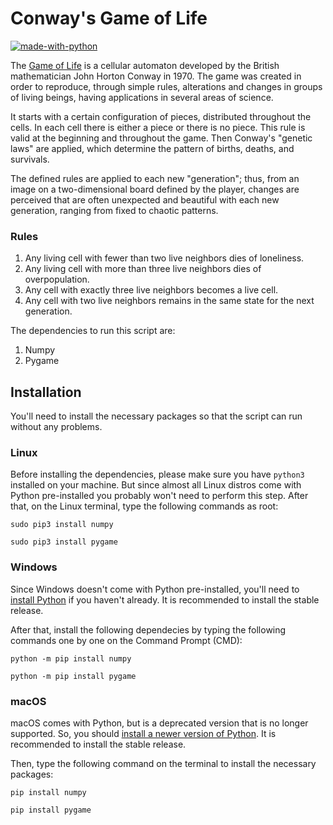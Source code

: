 # Conway's Game of Life

[![made-with-python](https://img.shields.io/badge/Made%20with-Python-1f425f.svg)](https://www.python.org/)

The [Game of Life](https://en.wikipedia.org/wiki/Conway%27s_Game_of_Life) is a cellular automaton developed by the British mathematician John Horton Conway in 1970. The game was created in order to reproduce, through simple rules, alterations and changes in groups of living beings, having applications in several areas of science.

It starts with a certain configuration of pieces, distributed throughout the cells. In each cell there is either a piece or there is no piece. This rule is valid at the beginning and throughout the game. Then Conway's "genetic laws" are applied, which determine the pattern of births, deaths, and survivals.

The defined rules are applied to each new "generation"; thus, from an image on a two-dimensional board defined by the player, changes are perceived that are often unexpected and beautiful with each new generation, ranging from fixed to chaotic patterns.

### Rules
1. Any living cell with fewer than two live neighbors dies of loneliness.
2. Any living cell with more than three live neighbors dies of overpopulation.
3. Any cell with exactly three live neighbors becomes a live cell.
4. Any cell with two live neighbors remains in the same state for the next generation.

The dependencies to run this script are:

1. Numpy
2. Pygame

## Installation

You'll need to install the necessary packages so that the script can run without any problems.

### Linux

Before installing the dependencies, please make sure you have `python3` installed on your machine. But since almost all Linux distros come with Python pre-installed you probably won't need to perform this step. After that, on the Linux terminal, type the following commands as root:

```
sudo pip3 install numpy

sudo pip3 install pygame
```

### Windows

Since Windows doesn't come with Python pre-installed, you'll need to [install Python](https://www.python.org/downloads/windows/) if you haven't already. It is recommended to install the stable release. 

After that, install the following dependecies by typing the following commands one by one on the Command Prompt (CMD):
```
python -m pip install numpy
```
```
python -m pip install pygame
```

### macOS

macOS comes with Python, but is a deprecated version that is no longer supported. So, you should [install a newer version of Python](https://www.python.org/downloads/macos/). It is recommended to install the stable release.

Then, type the following command on the terminal to install the necessary packages:
```
pip install numpy

pip install pygame
```
